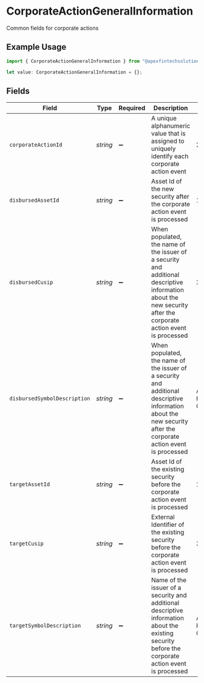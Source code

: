 # CorporateActionGeneralInformation

Common fields for corporate actions

## Example Usage

```typescript
import { CorporateActionGeneralInformation } from "@apexfintechsolutions/ascend-sdk/models/components";

let value: CorporateActionGeneralInformation = {};
```

## Fields

| Field                                                                                                                                                            | Type                                                                                                                                                             | Required                                                                                                                                                         | Description                                                                                                                                                      | Example                                                                                                                                                          |
| ---------------------------------------------------------------------------------------------------------------------------------------------------------------- | ---------------------------------------------------------------------------------------------------------------------------------------------------------------- | ---------------------------------------------------------------------------------------------------------------------------------------------------------------- | ---------------------------------------------------------------------------------------------------------------------------------------------------------------- | ---------------------------------------------------------------------------------------------------------------------------------------------------------------- |
| `corporateActionId`                                                                                                                                              | *string*                                                                                                                                                         | :heavy_minus_sign:                                                                                                                                               | A unique alphanumeric value that is assigned to uniquely identify each corporate action event                                                                    | 29336T100AB24                                                                                                                                                    |
| `disbursedAssetId`                                                                                                                                               | *string*                                                                                                                                                         | :heavy_minus_sign:                                                                                                                                               | Asset Id of the new security after the corporate action event is processed                                                                                       | 1000                                                                                                                                                             |
| `disbursedCusip`                                                                                                                                                 | *string*                                                                                                                                                         | :heavy_minus_sign:                                                                                                                                               | When populated, the name of the issuer of a security and additional descriptive information about the new security after the corporate action event is processed | 3.78331e+07                                                                                                                                                      |
| `disbursedSymbolDescription`                                                                                                                                     | *string*                                                                                                                                                         | :heavy_minus_sign:                                                                                                                                               | When populated, the name of the issuer of a security and additional descriptive information about the new security after the corporate action event is processed | AMC ENTMT HLDGS INC CL A COM                                                                                                                                     |
| `targetAssetId`                                                                                                                                                  | *string*                                                                                                                                                         | :heavy_minus_sign:                                                                                                                                               | Asset Id of the existing security before the corporate action event is processed                                                                                 | 1000                                                                                                                                                             |
| `targetCusip`                                                                                                                                                    | *string*                                                                                                                                                         | :heavy_minus_sign:                                                                                                                                               | External Identifier of the existing security before the corporate action event is processed                                                                      | 3.78331e+07                                                                                                                                                      |
| `targetSymbolDescription`                                                                                                                                        | *string*                                                                                                                                                         | :heavy_minus_sign:                                                                                                                                               | Name of the issuer of a security and additional descriptive information about the existing security before the corporate action event is processed               | AMC ENTMT HLDGS INC CL A COM                                                                                                                                     |